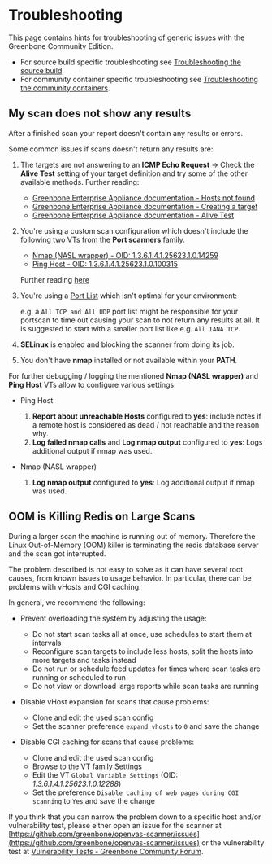 # Troubleshooting

This page contains hints for troubleshooting of generic issues with the
Greenbone Community Edition.

- For source build specific troubleshooting see
[Troubleshooting the source build](./22.4/source-build/troubleshooting.md).
- For community container specific troubleshooting see [Troubleshooting the community containers](./22.4/container/troubleshooting.md).

## My scan does not show any results

After a finished scan your report doesn't contain any results or errors.

Some common issues if scans doesn't return any results are:

1. The targets are not answering to an **ICMP Echo Request** -> Check the
   **Alive Test** setting of your target definition and try some of the other
   available methods. Further reading:

   - [Greenbone Enterprise Appliance documentation - Hosts not found](https://docs.greenbone.net/GSM-Manual/gos-22.04/en/scanning.html#hosts-not-found)
   - [Greenbone Enterprise Appliance documentation - Creating a target](https://docs.greenbone.net/GSM-Manual/gos-22.04/en/scanning.html#creating-a-target)
   - [Greenbone Enterprise Appliance documentation - Alive Test](https://docs.greenbone.net/GSM-Manual/gos-22.04/en/scanning.html#alive-test)

2. You're using a custom scan configuration which doesn't include the following
   two VTs from the **Port scanners** family.

   - [Nmap (NASL wrapper) - OID: 1.3.6.1.4.1.25623.1.0.14259](https://secinfo.greenbone.net/nvt/1.3.6.1.4.1.25623.1.0.14259)
   - [Ping Host - OID: 1.3.6.1.4.1.25623.1.0.100315](https://secinfo.greenbone.net/nvt/1.3.6.1.4.1.25623.1.0.100315)

    Further reading [here](https://community.greenbone.net/t/hint-self-created-scan-configs-copy-of-empty-scan-config-showing-no-results/331)

3. You're using a [Port List](https://docs.greenbone.net/GSM-Manual/gos-22.04/en/performance.html#selecting-a-port-list-for-a-task)
   which isn't optimal for your environment:

    e.g. a ``All TCP and All UDP`` port list might be responsible for your
    portscan to time out causing your scan to not return any results at all.
    It is suggested to start with a smaller port list like e.g. ``All IANA TCP``.

4. **SELinux** is enabled and blocking the scanner from doing its job.

5. You don't have **nmap** installed or not available within your **PATH**.

For further debugging / logging the mentioned **Nmap (NASL wrapper)** and
**Ping Host** VTs allow to configure various settings:

* Ping Host
    1. **Report about unreachable Hosts** configured to **yes**: include notes
      if a remote host is considered as dead / not reachable and the reason why.
    2. **Log failed nmap calls** and **Log nmap output** configured to **yes**:
      Logs additional output if nmap was used.

* Nmap (NASL wrapper)
    1. **Log nmap output** configured to **yes**: Log additional output if nmap
      was used.

## OOM is Killing Redis on Large Scans

During a larger scan the machine is running out of memory. Therefore the Linux
Out-of-Memory (OOM) killer is terminating the redis database server and the scan
got interrupted.

The problem described is not easy to solve as it can have several root causes,
from known issues to usage behavior. In particular, there can be problems with
vHosts and CGI caching.

In general, we recommend the following:

* Prevent overloading the system by adjusting the usage:
    * Do not start scan tasks all at once, use schedules to start them at intervals
    * Reconfigure scan targets to include less hosts, split the hosts into more targets and tasks instead
    * Do not run or schedule feed updates for times where scan tasks are running or scheduled to run
    * Do not view or download large reports while scan tasks are running

* Disable vHost expansion for scans that cause problems:
    * Clone and edit the used scan config
    * Set the scanner preference `expand_vhosts` to `0` and save the change

* Disable CGI caching for scans that cause problems:
    * Clone and edit the used scan config
    * Browse to the VT family Settings
    * Edit the VT `Global Variable Settings` (OID: *1.3.6.1.4.1.25623.1.0.12288*)
    * Set the preference `Disable caching of web pages during CGI scanning` to `Yes` and save the change

If you think that you can narrow the problem down to a specific host and/or
vulnerability test, please either open an issue for the scanner at
[https://github.com/greenbone/openvas-scanner/issues](https://github.com/greenbone/openvas-scanner/issues)
or the vulnerability test at [Vulnerability Tests - Greenbone Community Forum](https://forum.greenbone.net/c/vulnerability-tests/7).
